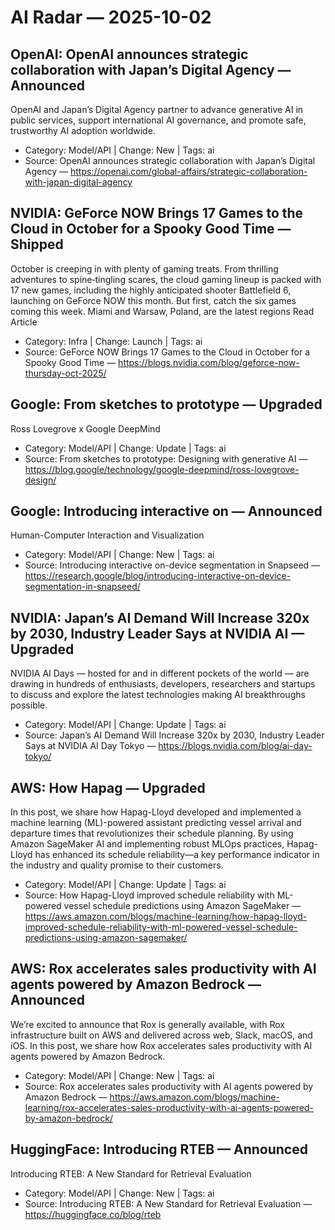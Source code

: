 # AI Radar — 2025-10-02

## OpenAI: OpenAI announces strategic collaboration with Japan’s Digital Agency — **Announced**
OpenAI and Japan’s Digital Agency partner to advance generative AI in public services, support international AI governance, and promote safe, trustworthy AI adoption worldwide.

- Category: Model/API  |  Change: New  |  Tags: ai
- Source: OpenAI announces strategic collaboration with Japan’s Digital Agency — https://openai.com/global-affairs/strategic-collaboration-with-japan-digital-agency

## NVIDIA: GeForce NOW Brings 17 Games to the Cloud in October for a Spooky Good Time — **Shipped**
October is creeping in with plenty of gaming treats. From thrilling adventures to spine‑tingling scares, the cloud gaming lineup is packed with 17 new games, including the highly anticipated shooter Battlefield 6, launching on GeForce NOW this month. But first, catch the six games coming this week. Miami and Warsaw, Poland, are the latest regions Read Article

- Category: Infra  |  Change: Launch  |  Tags: ai
- Source: GeForce NOW Brings 17 Games to the Cloud in October for a Spooky Good Time — https://blogs.nvidia.com/blog/geforce-now-thursday-oct-2025/

## Google: From sketches to prototype — **Upgraded**
Ross Lovegrove x Google DeepMind

- Category: Model/API  |  Change: Update  |  Tags: ai
- Source: From sketches to prototype: Designing with generative AI — https://blog.google/technology/google-deepmind/ross-lovegrove-design/

## Google: Introducing interactive on — **Announced**
Human-Computer Interaction and Visualization

- Category: Model/API  |  Change: New  |  Tags: ai
- Source: Introducing interactive on-device segmentation in Snapseed — https://research.google/blog/introducing-interactive-on-device-segmentation-in-snapseed/

## NVIDIA: Japan’s AI Demand Will Increase 320x by 2030, Industry Leader Says at NVIDIA AI — **Upgraded**
NVIDIA AI Days — hosted for and in different pockets of the world — are drawing in hundreds of enthusiasts, developers, researchers and startups to discuss and explore the latest technologies making AI breakthroughs possible.

- Category: Model/API  |  Change: Update  |  Tags: ai
- Source: Japan’s AI Demand Will Increase 320x by 2030, Industry Leader Says at NVIDIA AI Day Tokyo — https://blogs.nvidia.com/blog/ai-day-tokyo/

## AWS: How Hapag — **Upgraded**
In this post, we share how Hapag-Lloyd developed and implemented a machine learning (ML)-powered assistant predicting vessel arrival and departure times that revolutionizes their schedule planning. By using Amazon SageMaker AI and implementing robust MLOps practices, Hapag-Lloyd has enhanced its schedule reliability—a key performance indicator in the industry and quality promise to their customers.

- Category: Model/API  |  Change: Update  |  Tags: ai
- Source: How Hapag-Lloyd improved schedule reliability with ML-powered vessel schedule predictions using Amazon SageMaker — https://aws.amazon.com/blogs/machine-learning/how-hapag-lloyd-improved-schedule-reliability-with-ml-powered-vessel-schedule-predictions-using-amazon-sagemaker/

## AWS: Rox accelerates sales productivity with AI agents powered by Amazon Bedrock — **Announced**
We’re excited to announce that Rox is generally available, with Rox infrastructure built on AWS and delivered across web, Slack, macOS, and iOS. In this post, we share how Rox accelerates sales productivity with AI agents powered by Amazon Bedrock.

- Category: Model/API  |  Change: New  |  Tags: ai
- Source: Rox accelerates sales productivity with AI agents powered by Amazon Bedrock — https://aws.amazon.com/blogs/machine-learning/rox-accelerates-sales-productivity-with-ai-agents-powered-by-amazon-bedrock/

## HuggingFace: Introducing RTEB — **Announced**
Introducing RTEB: A New Standard for Retrieval Evaluation

- Category: Model/API  |  Change: New  |  Tags: ai
- Source: Introducing RTEB: A New Standard for Retrieval Evaluation — https://huggingface.co/blog/rteb
